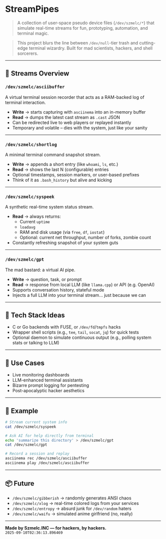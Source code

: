 # StreamPipes
> A collection of user-space pseudo device files (`/dev/szmelc/*`) that simulate real-time streams for fun, prototyping, automation, and terminal magic.

> This project blurs the line between `/dev/null`-tier trash and cutting-edge terminal wizardry. Built for mad scientists, hackers, and shell sorcerers.

---

## 📁 Streams Overview

### `/dev/szmelc/asciibuffer`
A virtual terminal session recorder that acts as a RAM-backed log of terminal interaction. 

- **Write** → starts capturing with `asciinema` into an in-memory buffer  
- **Read** → dumps the latest cast stream as `.cast` JSON  
- Can be redirected live to web players or replayed instantly  
- Temporary and volatile – dies with the system, just like your sanity

---

### `/dev/szmelc/shortlog`
A minimal terminal command snapshot stream.

- **Write** → appends a short entry (like `whoami`, `ls`, etc.)
- **Read** → shows the last N (configurable) entries
- Optional timestamps, session markers, or user-based prefixes
- Think of it as `.bash_history` but alive and kicking

---

### `/dev/szmelc/syspeek`
A synthetic real-time system status stream.

- **Read** → always returns:
  - Current `uptime`
  - `loadavg`
  - RAM and disk usage (via `free`, `df`, `iostat`)
  - Optional: current net throughput, number of forks, zombie count
- Constantly refreshing snapshot of your system guts

---

### `/dev/szmelc/gpt`
The mad bastard: a virtual AI pipe.

- **Write** → question, task, or prompt
- **Read** → response from local LLM (like `llama.cpp`) or API (e.g. OpenAI)
- Supports conversation history, stateful mode
- Injects a full LLM into your terminal stream... just because we can

---

## 🔧 Tech Stack Ideas

- C or Go backends with FUSE, or `/dev/fd`/`tmpfs` hacks
- Wrapper shell scripts (e.g., `tee`, `tail`, `socat`, `jq`) for quick tests
- Optional daemon to simulate continuous output (e.g., polling system stats or talking to LLM)

---

## 🚀 Use Cases

- Live monitoring dashboards
- LLM-enhanced terminal assistants
- Bizarre prompt logging for pentesting
- Post-apocalyptic hacker aesthetics

---

## 🧪 Example

```sh
# Stream current system info
cat /dev/szmelc/syspeek

# Ask AI for help directly from terminal
echo 'summarize this directory' > /dev/szmelc/gpt
cat /dev/szmelc/gpt

# Record a session and replay
asciinema rec /dev/szmelc/asciibuffer
asciinema play /dev/szmelc/asciibuffer
```

---

## 📦 Future

- `/dev/szmelc/gibberish` → randomly generates ANSI chaos
- `/dev/szmelc/xlog` → real-time colored logs from your services
- `/dev/szmelc/entropy` → absurd junk for `/dev/random` haters
- `/dev/szmelc/waifu` → simulated anime girlfriend (no, really)

---

**Made by Szmelc.INC — for hackers, by hackers.**  
`2025-09-10T02:36:13.896469`  
